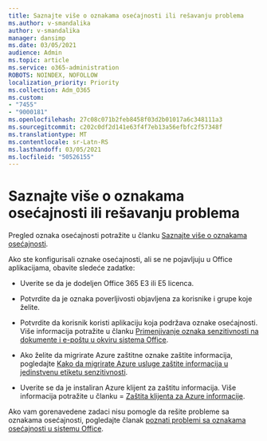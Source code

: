 ```yaml
---
title: Saznajte više o oznakama osećajnosti ili rešavanju problema
ms.author: v-smandalika
author: v-smandalika
manager: dansimp
ms.date: 03/05/2021
audience: Admin
ms.topic: article
ms.service: o365-administration
ROBOTS: NOINDEX, NOFOLLOW
localization_priority: Priority
ms.collection: Adm_O365
ms.custom:
- "7455"
- "9000181"
ms.openlocfilehash: 27c08c071b2feb8458f03d2b01017a6c348111a3
ms.sourcegitcommit: c202c0df2d141e63f4f7eb13a56efbfc2f57348f
ms.translationtype: MT
ms.contentlocale: sr-Latn-RS
ms.lasthandoff: 03/05/2021
ms.locfileid: "50526155"
---
```

# <a name="learn-about-or-troubleshoot-sensitivity-labels"></a>Saznajte više o oznakama osećajnosti ili rešavanju problema

Pregled oznaka osećajnosti potražite u članku [Saznajte više o oznakama osećajnosti](https://docs.microsoft.com/microsoft-365/compliance/sensitivity-labels).

Ako ste konfigurisali oznake osećajnosti, ali se ne pojavljuju u Office aplikacijama, obavite sledeće zadatke:

- Uverite se da je dodeljen Office 365 E3 ili E5 licenca.

- Potvrdite da je oznaka poverljivosti objavljena za korisnike i grupe koje želite.

- Potvrdite da korisnik koristi aplikaciju koja podržava oznake osećajnosti. Više informacija potražite u članku [Primenjivanje oznaka senzitivnosti na dokumente i e-poštu u okviru sistema Office](https://support.microsoft.com/topic/apply-sensitivity-labels-to-your-files-and-email-in-office-2f96e7cd-d5a4-403b-8bd7-4cc636bae0f9).

- Ako želite da migrirate Azure zaštitne oznake zaštite informacija, pogledajte [Kako da migrirate Azure usluge zaštite informacija u jedinstvenu etiketu senzitivnosti](https://docs.microsoft.com/azure/information-protection/configure-policy-migrate-labels).

- Uverite se da je instaliran Azure klijent za zaštitu informacija. Više informacija potražite u članku = [Zaštita klijenta za Azure informacije](https://docs.microsoft.com/azure/information-protection/rms-client/unifiedlabelingclient-version-release-history).

Ako vam gorenavedene zadaci nisu pomogle da rešite probleme sa oznakama osećajnosti, pogledajte članak [poznati problemi sa oznakama osećajnosti u sistemu Office](https://support.microsoft.com/topic/known-issues-with-sensitivity-labels-in-office-b169d687-2bbd-4e21-a440-7da1b2743edc).
